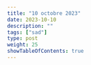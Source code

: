 ```yaml
---
title: "10 octobre 2023"
date: 2023-10-10
description: ""
tags: ["sad"]
type: post
weight: 25
showTableOfContents: true
---
```

